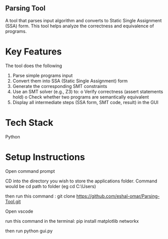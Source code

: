 ## Parsing Tool
A tool that parses input algorithm and converts to Static Single Assignment (SSA) form. This tool helps analyze the correctness and equivalence of programs.

# Key Features
The tool does the following 
1. Parse simple programs input
2. Convert them into SSA (Static Single Assignment) form
3. Generate the corresponding SMT constraints
4. Use an SMT solver (e.g., Z3) to:
o Verify correctness (assert statements hold)
o Check whether two programs are semantically equivalent
5. Display all intermediate steps (SSA form, SMT code, result) in the GUI

# Tech Stack
Python

# Setup Instructions
Open command prompt

CD into the directory you wish to store the applications folder. Command would be cd path to folder (eg cd C:\Users)

then run this command : git clone https://github.com/eshal-omar/Parsing-Tool.git

Open vscode

run this command in the terminal: pip install matplotlib networkx

then run python gui.py
